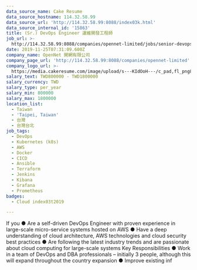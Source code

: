 ```yaml
---
data_source_name: Cake Resume
data_source_hostname: 114.32.58.99
data_source_url: 'http://114.32.58.99:8088/index03k.html'
data_source_internal_id: '15863'
title: (Sr.) DevOps Engineer 運維開發工程師
job_url: >-
  http://114.32.58.99:8088/companies/opennet-limited/jobs/senior-devops-engineer-senior-operations-engineer
date: 2019-11-25T07:31:09.600Z
company_name: OpenNet 開網有限公司
company_page_url: 'http://114.32.58.99:8088/companies/opennet-limited'
company_logo_url: >-
  https://media.cakeresume.com/image/upload/s---KIdOoH---/c_pad,fl_png8,h_200,w_200/v1574663536/bzaybcelyff1kqaqhhmr.png
salary_text: TWD800000 - TWD1800000
salary_currency: TWD
salary_type: per_year
salary_min: 800000
salary_max: 1800000
location_list:
  - Taiwan
  - 'Taipei, Taiwan'
  - 台灣
  - 台灣台北
job_tags:
  - DevOps
  - Kubernetes (k8s)
  - AWS
  - Docker
  - CICD
  - Ansible
  - Terraform
  - Jenkins
  - Kibana
  - Grafana
  - Prometheus
badges:
  - Cloud index03t2019

---
```


If you ● Are a self-driven DevOps Engineer with proven experience in large-scale micro-service systems hosted on AWS ● Have a deep understanding of cloud architecture, AWS technologies and cloud security best practices ● Are following the latest industry trends and are passionate about cloud computing for large-scale systems Key Responsibilities ● Work in a team of DevOps and DBA professionals – initially 3 people, although this will expand throughout the country expansion ● Improve existing inf